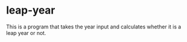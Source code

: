 # leap-year
This is a program that takes the year input and calculates whether it is a leap year or not.

